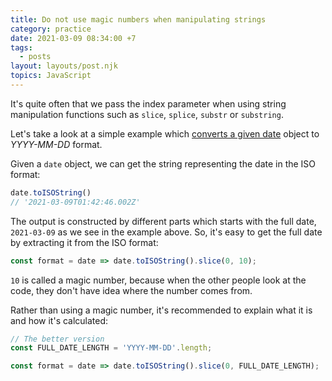 ```yaml
---
title: Do not use magic numbers when manipulating strings
category: practice
date: 2021-03-09 08:34:00 +7
tags:
  - posts
layout: layouts/post.njk
topics: JavaScript
---
```


It's quite often that we pass the index parameter when using string manipulation functions such as `slice`, `splice`, `substr` or `substring`.

Let's take a look at a simple example which [converts a given date](https://1loc.dev/#convert-a-date-to-yyyy-mm-dd-format) object to _YYYY-MM-DD_ format.

Given a `date` object, we can get the string representing the date in the ISO format:

```js
date.toISOString()
// '2021-03-09T01:42:46.002Z'
```

The output is constructed by different parts which starts with the full date, `2021-03-09` as we see in the example above.
So, it's easy to get the full date by extracting it from the ISO format:

```js
const format = date => date.toISOString().slice(0, 10);
```

`10` is called a magic number, because when the other people look at the code, they don't have idea where the number comes from.

Rather than using a magic number, it's recommended to explain what it is and how it's calculated:

```js
// The better version
const FULL_DATE_LENGTH = 'YYYY-MM-DD'.length;

const format = date => date.toISOString().slice(0, FULL_DATE_LENGTH);
```